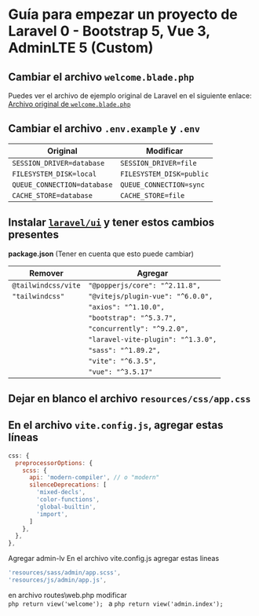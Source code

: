 # Guía para empezar un proyecto de Laravel 0 - Bootstrap 5, Vue 3, AdminLTE 5 (Custom)

## Cambiar el archivo `welcome.blade.php`
Puedes ver el archivo de ejemplo original de Laravel en el siguiente enlace:
[Archivo original de `welcome.blade.php`](https://github.com/laravel/laravel/blob/8.x/resources/views/welcome.blade.php)

## Cambiar el archivo `.env.example` y `.env`

| Original                                  | Modificar                                  |
|-------------------------------------------|--------------------------------------------|
| `SESSION_DRIVER=database`                 | `SESSION_DRIVER=file`                      |
| `FILESYSTEM_DISK=local`                   | `FILESYSTEM_DISK=public`                   |
| `QUEUE_CONNECTION=database`               | `QUEUE_CONNECTION=sync`                    |
| `CACHE_STORE=database`                    | `CACHE_STORE=file`                         |

## Instalar [`laravel/ui`](https://packagist.org/packages/laravel/ui) y tener estos cambios presentes

**package.json** (Tener en cuenta que esto puede cambiar)

| Remover             | Agregar                            |
|---------------------|------------------------------------|
| `@tailwindcss/vite` | `"@popperjs/core": "^2.11.8",`     |
| `"tailwindcss"`     | `"@vitejs/plugin-vue": "^6.0.0",`  |
|                     | `"axios": "^1.10.0",`              |
|                     | `"bootstrap": "^5.3.7",`           |
|                     | `"concurrently": "^9.2.0",`        |
|                     | `"laravel-vite-plugin": "^1.3.0",` |
|                     | `"sass": "^1.89.2",`               |
|                     | `"vite": "^6.3.5",`                |
|                     | `"vue": "^3.5.17"`                 |

## Dejar en blanco el archivo `resources/css/app.css`

## En el archivo `vite.config.js`, agregar estas líneas

```js
css: {
  preprocessorOptions: {
    scss: {
      api: 'modern-compiler', // o "modern"
      silenceDeprecations: [
        'mixed-decls',
        'color-functions',
        'global-builtin',
        'import',
      ]
    },
  },
},
```
Agregar admin-lv
En el archivo vite.config.js
agregar estas lineas
```js
'resources/sass/admin/app.scss',
'resources/js/admin/app.js',
```
en archivo routes\web.php
modificar  
```php return view('welcome'); ```
a
```php return view('admin.index'); ```